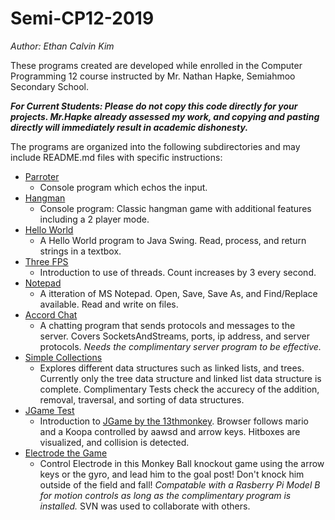 # Semi-CP12-2019
*Author: Ethan Calvin Kim*

These programs created are developed while enrolled in the Computer Programming 12 course instructed by Mr. Nathan Hapke, Semiahmoo Secondary School.

***For Current Students: Please do not copy this code directly for your projects. Mr.Hapke already assessed my work, and copying and pasting directly will immediately result in academic dishonesty.***

The programs are organized into the following subdirectories and may include README.md files with specific instructions:

* [Parroter](ca.kim.parroter)
    * Console program which echos the input.
* [Hangman](ca.kim.hangman)
    * Console program: Classic hangman game with additional features including a 2 player mode.
* [Hello World](ca.kim.helloworld)
    * A Hello World program to Java Swing. Read, process, and return strings in a textbox.
* [Three FPS](]ca.kim.threefps)
    * Introduction to use of threads. Count increases by 3 every second.
* [Notepad](ca.kim.notepad)
    * A itteration of MS Notepad. Open, Save, Save As, and Find/Replace available. Read and write on files.
* [Accord Chat](ca.kim.accordchat)
    * A chatting program that sends protocols and messages to the server. Covers SocketsAndStreams, ports, ip address, and server protocols. *Needs the complimentary server program to be effective.*
* [Simple Collections](cp12.simplecollections)
    * Explores different data structures such as linked lists, and trees. Currently only the tree data structure and linked list data structure is complete. Complimentary Tests check the accurecy of the addition, removal, traversal, and sorting of data structures.
* [JGame Test](ca.kim.game.test)
    * Introduction to [JGame by the 13thmonkey](http://www.13thmonkey.org/~boris/jgame/). Browser follows mario and a Koopa controlled by aawsd and arrow keys. Hitboxes are visualized, and collision is detected. 
* [Electrode the Game](ca.navigatelab.electrode)
    * Control Electrode in this Monkey Ball knockout game using the arrow keys or the gyro, and lead him to the goal post! Don't knock him outside of the field and fall! *Compatable with a Rasberry Pi Model B for motion controls as long as the complimentary program is installed.* SVN was used to collaborate with others.

